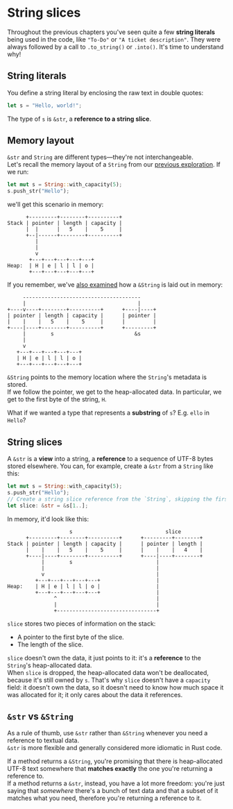 # String slices

Throughout the previous chapters you've seen quite a few **string literals** being used in the code,
like `"To-Do"` or `"A ticket description"`.
They were always followed by a call to `.to_string()` or `.into()`. It's time to understand why!

## String literals

You define a string literal by enclosing the raw text in double quotes:

```rust
let s = "Hello, world!";
```

The type of `s` is `&str`, a **reference to a string slice**.

## Memory layout

`&str` and `String` are different types—they're not interchangeable.\
Let's recall the memory layout of a `String` from our
[previous exploration](../03_ticket_v1/09_heap.md).
If we run:

```rust
let mut s = String::with_capacity(5);
s.push_str("Hello");
```

we'll get this scenario in memory:

```text
      +---------+--------+----------+
Stack | pointer | length | capacity | 
      |  |      |   5    |    5     |
      +--|------+--------+----------+
         |
         |
         v
       +---+---+---+---+---+
Heap:  | H | e | l | l | o |
       +---+---+---+---+---+
```

If you remember, we've [also examined](../03_ticket_v1/10_references_in_memory.md)
how a `&String` is laid out in memory:

```text
     --------------------------------------
     |                                    |         
+----v----+--------+----------+      +----|----+
| pointer | length | capacity |      | pointer |
|    |    |   5    |    5     |      |         |
+----|----+--------+----------+      +---------+
     |        s                          &s 
     |       
     v       
   +---+---+---+---+---+
   | H | e | l | l | o |
   +---+---+---+---+---+
```

`&String` points to the memory location where the `String`'s metadata is stored.\
If we follow the pointer, we get to the heap-allocated data. In particular, we get to the first byte of the string, `H`.

What if we wanted a type that represents a **substring** of `s`? E.g. `ello` in `Hello`?

## String slices

A `&str` is a **view** into a string, a **reference** to a sequence of UTF-8 bytes stored elsewhere.
You can, for example, create a `&str` from a `String` like this:

```rust
let mut s = String::with_capacity(5);
s.push_str("Hello");
// Create a string slice reference from the `String`, skipping the first byte.
let slice: &str = &s[1..];
```

In memory, it'd look like this:

```text
                    s                              slice
      +---------+--------+----------+      +---------+--------+
Stack | pointer | length | capacity |      | pointer | length |
      |    |    |   5    |    5     |      |    |    |   4    |
      +----|----+--------+----------+      +----|----+--------+
           |        s                           |  
           |                                    |
           v                                    | 
         +---+---+---+---+---+                  |
Heap:    | H | e | l | l | o |                  |
         +---+---+---+---+---+                  |
               ^                                |
               |                                |
               +--------------------------------+
```

`slice` stores two pieces of information on the stack:

- A pointer to the first byte of the slice.
- The length of the slice.

`slice` doesn't own the data, it just points to it: it's a **reference** to the `String`'s heap-allocated data.\
When `slice` is dropped, the heap-allocated data won't be deallocated, because it's still owned by `s`.
That's why `slice` doesn't have a `capacity` field: it doesn't own the data, so it doesn't need to know how much
space it was allocated for it; it only cares about the data it references.

## `&str` vs `&String`

As a rule of thumb, use `&str` rather than `&String` whenever you need a reference to textual data.\
`&str` is more flexible and generally considered more idiomatic in Rust code.

If a method returns a `&String`, you're promising that there is heap-allocated UTF-8 text somewhere that
**matches exactly** the one you're returning a reference to.\
If a method returns a `&str`, instead, you have a lot more freedom: you're just saying that _somewhere_ there's a
bunch of text data and that a subset of it matches what you need, therefore you're returning a reference to it.

